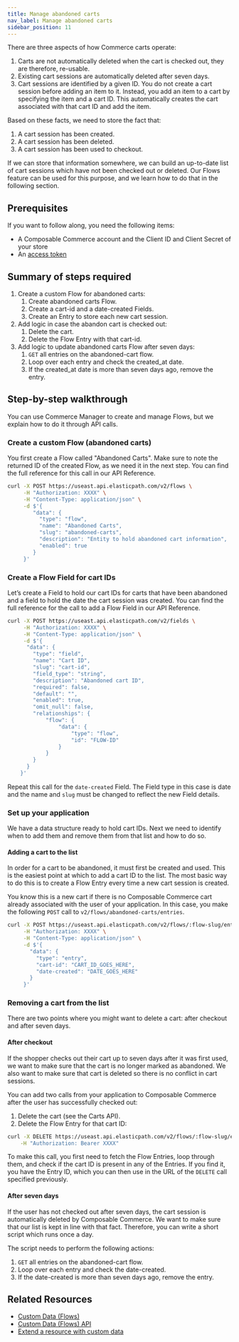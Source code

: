 ```yaml
---
title: Manage abandoned carts
nav_label: Manage abandoned carts
sidebar_position: 11
---
```


There are three aspects of how Commerce carts operate:

1. Carts are not automatically deleted when the cart is checked out, they are therefore, re-usable.
2. Existing cart sessions are automatically deleted after seven days.
3. Cart sessions are identified by a given ID. You do not create a cart session before adding an item to it. Instead, you add an item to a cart by specifying the item and a cart ID. This automatically creates the cart associated with that cart ID and add the item.

Based on these facts, we need to store the fact that:

1. A cart session has been created.
2. A cart session has been deleted.
3. A cart session has been used to checkout.

If we can store that information somewhere, we can build an up-to-date list of cart sessions which have not been checked out or deleted. Our Flows feature can be used for this purpose, and we learn how to do that in the following section.

## Prerequisites

If you want to follow along, you need the following items:

- A Composable Commerce account and the Client ID and Client Secret of your store
- An [access token](https://beta.elasticpath.dev/guides/Getting-Started/your-first-api-request#get-an-access-token)

## Summary of steps required

1. Create a custom Flow for abandoned carts:
    1. Create abandoned carts Flow.
    2. Create a cart-id and a date-created Fields.
    3. Create an Entry to store each new cart session.
2. Add logic in case the abandon cart is checked out:
    1. Delete the cart.
    2. Delete the Flow Entry with that cart-id.
3. Add logic to update abandoned carts Flow after seven days:
    1. `GET` all entries on the abandoned-cart flow.
    2. Loop over each entry and check the created_at date.
    3. If the created_at date is more than seven days ago, remove the entry.

## Step-by-step walkthrough

You can use Commerce Manager to create and manage Flows, but we explain how to do it through API calls.

### Create a custom Flow (abandoned carts)

You first create a Flow called "Abandoned Carts". Make sure to note the returned ID of the created Flow, as we need it in the next step. You can find the full reference for this call in our API Reference.

```sh
curl -X POST https://useast.api.elasticpath.com/v2/flows \
     -H "Authorization: XXXX" \
     -H "Content-Type: application/json" \
     -d $'{
        "data": {
          "type": "flow",
          "name": "Abandoned Carts",
          "slug": "abandoned-carts",
          "description": "Entity to hold abandoned cart information",
          "enabled": true
        }
     }'
```

### Create a Flow Field for cart IDs

Letʼs create a Field to hold our cart IDs for carts that have been abandoned and a field to hold the date the cart session was created. You can find the full reference for the call to add a Flow Field in our API Reference.

```sh
curl -X POST https://useast.api.elasticpath.com/v2/fields \
     -H "Authorization: XXXX" \
     -H "Content-Type: application/json" \
     -d $'{
      "data": {
        "type": "field",
        "name": "Cart ID",
        "slug": "cart-id",
        "field_type": "string",
        "description": "Abandoned cart ID",
        "required": false,
        "default": "",
        "enabled": true,
        "omit_null": false,
        "relationships": {
            "flow": {
                "data": {
                    "type": "flow",
                    "id": "FLOW-ID"
                }
            }
        }
      }
    }'
```

Repeat this call for the `date-created` Field. The Field type in this case is date and the name and `slug` must be changed to reflect the new Field details.

### Set up your application

We have a data structure ready to hold cart IDs. Next we need to identify when to add them and remove them from that list and how to do so.

#### Adding a cart to the list

In order for a cart to be abandoned, it must first be created and used. This is the easiest point at which to add a cart ID to the list. The most basic way to do this is to create a Flow Entry every time a new cart session is created.

You know this is a new cart if there is no Composable Commerce cart already associated with the user of your application. In this case, you make the following `POST` call to `v2/flows/abandoned-carts/entries`.

```sh
curl -X POST https://useast.api.elasticpath.com/v2/flows/:flow-slug/entries \
     -H "Authorization: XXXX" \
     -H "Content-Type: application/json" \
     -d $'{
       "data": {
         "type": "entry",
         "cart-id": "CART_ID_GOES_HERE",
         "date-created": "DATE_GOES_HERE"
       }
     }'
```

### Removing a cart from the list

There are two points where you might want to delete a cart: after checkout and after seven days.

#### After checkout

If the shopper checks out their cart up to seven days after it was first used, we want to make sure that the cart is no longer marked as abandoned. We also want to make sure that cart is deleted so there is no conflict in cart sessions.

You can add two calls from your application to Composable Commerce after the user has successfully checked out:

1. Delete the cart (see the Carts API).
2. Delete the Flow Entry for that cart ID:

```sh
curl -X DELETE https://useast.api.elasticpath.com/v2/flows/:flow-slug/entries/:entry-id \
    -H "Authorization: Bearer XXXX"
```

To make this call, you first need to fetch the Flow Entries, loop through them, and check if the cart ID is present in any of the Entries. If you find it, you have the Entry ID, which you can then use in the URL of the `DELETE` call specified previously.

#### After seven days

If the user has not checked out after seven days, the cart session is automatically deleted by Composable Commerce. We want to make sure that our list is kept in line with that fact. Therefore, you can write a short script which runs once a day.

The script needs to perform the following actions:

1. `GET` all entries on the abandoned-cart flow.
2. Loop over each entry and check the date-created.
3. If the date-created is more than seven days ago, remove the entry.

## Related Resources

- [Custom Data (Flows)](https://beta.elasticpath.dev/docs/commerce-manager/flows)
- [Custom Data (Flows) API](https://beta.elasticpath.dev/docs/api/flows/flows-service-introduction)
- [Extend a resource with custom data](/docs/commerce-manager/flows/)
